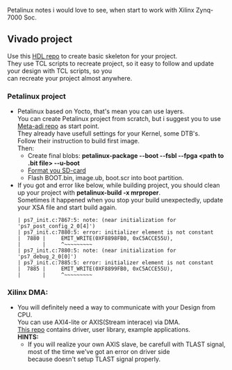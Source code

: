 Petalinux notes i would love to see, when start to work with Xilinx Zynq-7000 Soc.
## Vivado project
Use this [HDL repo](https://github.com/analogdevicesinc/hdl) to create basic skeleton for your project.  
They use TCL scripts to recreate project, so it easy to follow and update your design with TCL scripts, so you  
can recreate your project almost anywhere.
### Petalinux project
* Petalinux based on Yocto, that's mean you can use layers.  
You can create Petalinux project from scratch, but i suggest you to use [Meta-adi repo](https://github.com/analogdevicesinc/meta-adi/blob/master/meta-adi-xilinx/README.md) as start point.  
They already have usefull settings for your Kernel, some DTB's.  
Follow their instruction to build first image.  
Then:
	* Create final blobs:
	**petalinux-package --boot --fsbl --fpga <path to .bit file> --u-boot**  
	* [Format you SD-card](https://xilinx-wiki.atlassian.net/wiki/spaces/A/pages/18841655/Prepare+Boot+Medium)
	*  Flash BOOT.bin, image.ub, boot.scr into boot partition.
* If you got and error like below, while building project, you should clean up your project with **petalinux-build -x mrproper**.  
  Sometimes it happened when you stop your build unexpectedly, update your XSA file and start build again.
	```
	| ps7_init.c:7867:5: note: (near initialization for 'ps7_post_config_2_0[4]')
	| ps7_init.c:7880:5: error: initializer element is not constant
	|  7880 |     EMIT_WRITE(0XF8898FB0, 0xC5ACCE55U),
	|       |     ^~~~~~~~~~
	| ps7_init.c:7880:5: note: (near initialization for 'ps7_debug_2_0[0]')
	| ps7_init.c:7885:5: error: initializer element is not constant
	|  7885 |     EMIT_WRITE(0XF8899FB0, 0xC5ACCE55U),
	|       |     ^~~~~~~~~~
	``` 
### Xilinx DMA:
* You will definitely need a way to communicate with your Design from CPU.  
	You can use AXI4-lite or AXIS(Stream interace) via DMA.  
	[This repo](https://github.com/bperez77/xilinx_axidma) contains driver, user library, example applications.  
	**HINTS:**
	* If you will realize your own AXIS slave, be carefull with TLAST signal, most of the time we've got an error on driver side  
	   because doesn't setup TLAST signal properly.
